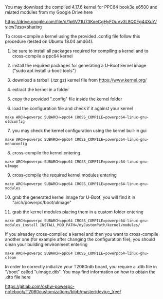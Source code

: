 You may download the compiled 4.17.6 kernel for PPC64 book3e e6500 and related modules from my Google Drive here


https://drive.google.com/file/d/1p6V71U73KoeCgHyFOuVv3L8Q0Eg44XuY/view?usp=sharing


To cross-compile a kernel using the provided .config file follow this procedure (tested on Ubuntu 18.04 amd64).

1) be sure to install all packages required for compiling a kernel and to cross-compile a ppc64 kernel

2) install the required packages for generating a U-Boot kernel image ("sudo apt install u-boot-tools")

3) download a tarball (.tzr.gz) kernel file from https://www.kernel.org/

4) extract the kernel in a folder

5) copy the provided ".config" file inside the kernel folder

6) load the configuration file and check if it against your kernel

`make ARCH=powerpc SUBARCH=ppc64 CROSS_COMPILE=powerpc64-linux-gnu- oldconfig`

7) you may check the kernel configuration using the kernel buil-in gui

`make ARCH=powerpc SUBARCH=ppc64 CROSS_COMPILE=powerpc64-linux-gnu- menuconfig`

8) cross-compile the kernel entering

`make ARCH=powerpc SUBARCH=ppc64 CROSS_COMPILE=powerpc64-linux-gnu- uImage`

9) cross-compile the required kernel modules entering

`make ARCH=powerpc SUBARCH=ppc64 CROSS_COMPILE=powerpc64-linux-gnu- modules`

10) grab the generated kernel image for U-Boot, you will find it in "arch/powerpc/boot/uImage"

11) grab the kernel modules placing them in a custom folder entering

`make ARCH=powerpc SUBARCH=ppc64 CROSS_COMPILE=powerpc64-linux-gnu- modules_install INSTALL_MOD_PATH=/myCustomPath/kernel/modules/`


If you alreadey cross-compiled a kernel and then you want to cross-compile another one (for example after changing the configuration file), you should clean your building environment entering

`make ARCH=powerpc SUBARCH=ppc64 CROSS_COMPILE=powerpc64-linux-gnu- clean`


In order to correctly initialize your T2080rdb board, you require a .dtb file in "/boot" called "uImage.dtb".
You may find information on how to obtain the .dtb file here

https://gitlab.com/oshw-powerpc-notebook/T2080customizations/blob/master/device_tree/



